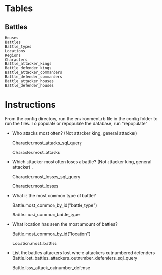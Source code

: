 # Tables

## Battles
	Houses
	Battles
	Battle_types
	Locations
	Regions
	Characters
	Battle_attacker_kings
	Battle_defender_kings
	Battle_attacker_commanders
	Battle_defender_commanders
	Battle_attacker_houses
	Battle_defender_houses
	
# Instructions

From the config directory, run the environment.rb file in the config folder to run the files. To populate or repopulate the database, run "repopulate" 


* Who attacks most often? (Not attacker king, general attacker)  

	Character.most_attacks_sql_query
		
	Character.most_attacks  


* Which attacker most often loses a battle? (Not attacker king, general attacker) .   


	Character.most_losses_sql_query  
		
	Character.most_losses  
	
	

* What is the most common type of battle?  

	Battle.most_common_by_id("battle_type")  
	
	Battle.most_common_battle_type  

* What location has seen the most amount of battles?  

	Battle.most_common_by_id("location")  
	
	Location.most_battles  


* List the battles attackers lost where attackers outnumbered defenders  
	Battle.lost_battles_attackers_outnumber_defenders_sql_query  
	
	Battle.loss_attack_outnumber_defense  
